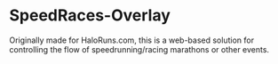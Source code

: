 # SpeedRaces-Overlay
Originally made for HaloRuns.com, this is a web-based solution for controlling the flow of speedrunning/racing marathons or other events.
